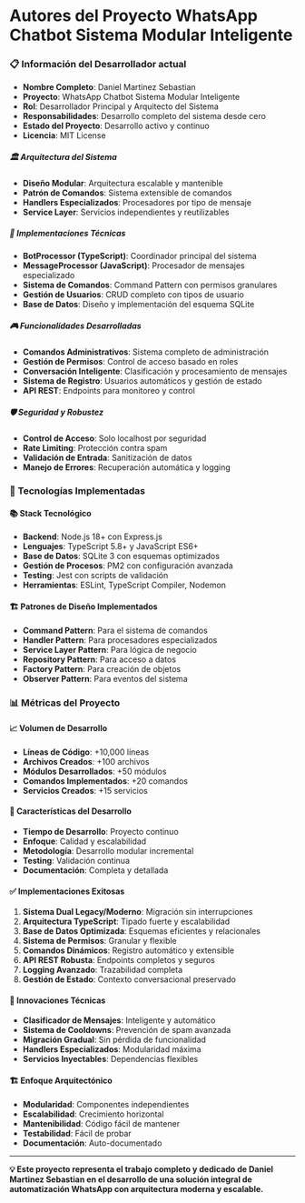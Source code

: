 # Autores del Proyecto WhatsApp Chatbot Sistema Modular Inteligente

### 📋 Información del Desarrollador actual

- **Nombre Completo**: Daniel Martinez Sebastian
- **Proyecto**: WhatsApp Chatbot Sistema Modular Inteligente
- **Rol**: Desarrollador Principal y Arquitecto del Sistema
- **Responsabilidades**: Desarrollo completo del sistema desde cero
- **Estado del Proyecto**: Desarrollo activo y continuo
- **Licencia**: MIT License

##### 🏛️ Arquitectura del Sistema
- **Diseño Modular**: Arquitectura escalable y mantenible
- **Patrón de Comandos**: Sistema extensible de comandos
- **Handlers Especializados**: Procesadores por tipo de mensaje
- **Service Layer**: Servicios independientes y reutilizables

##### 🔧 Implementaciones Técnicas
- **BotProcessor (TypeScript)**: Coordinador principal del sistema
- **MessageProcessor (JavaScript)**: Procesador de mensajes especializado
- **Sistema de Comandos**: Command Pattern con permisos granulares
- **Gestión de Usuarios**: CRUD completo con tipos de usuario
- **Base de Datos**: Diseño y implementación del esquema SQLite

##### 🎮 Funcionalidades Desarrolladas
- **Comandos Administrativos**: Sistema completo de administración
- **Gestión de Permisos**: Control de acceso basado en roles
- **Conversación Inteligente**: Clasificación y procesamiento de mensajes
- **Sistema de Registro**: Usuarios automáticos y gestión de estado
- **API REST**: Endpoints para monitoreo y control

##### 🛡️ Seguridad y Robustez
- **Control de Acceso**: Solo localhost por seguridad
- **Rate Limiting**: Protección contra spam
- **Validación de Entrada**: Sanitización de datos
- **Manejo de Errores**: Recuperación automática y logging

### 🚀 Tecnologías Implementadas

#### 📚 Stack Tecnológico
- **Backend**: Node.js 18+ con Express.js
- **Lenguajes**: TypeScript 5.8+ y JavaScript ES6+
- **Base de Datos**: SQLite 3 con esquemas optimizados
- **Gestión de Procesos**: PM2 con configuración avanzada
- **Testing**: Jest con scripts de validación
- **Herramientas**: ESLint, TypeScript Compiler, Nodemon

#### 🏗️ Patrones de Diseño Implementados
- **Command Pattern**: Para el sistema de comandos
- **Handler Pattern**: Para procesadores especializados
- **Service Layer Pattern**: Para lógica de negocio
- **Repository Pattern**: Para acceso a datos
- **Factory Pattern**: Para creación de objetos
- **Observer Pattern**: Para eventos del sistema

### 📊 Métricas del Proyecto

#### 📈 Volumen de Desarrollo
- **Líneas de Código**: +10,000 líneas
- **Archivos Creados**: +100 archivos
- **Módulos Desarrollados**: +50 módulos
- **Comandos Implementados**: +20 comandos
- **Servicios Creados**: +15 servicios

#### 🎯 Características del Desarrollo
- **Tiempo de Desarrollo**: Proyecto continuo
- **Enfoque**: Calidad y escalabilidad
- **Metodología**: Desarrollo modular incremental
- **Testing**: Validación continua
- **Documentación**: Completa y detallada

#### ✅ Implementaciones Exitosas
1. **Sistema Dual Legacy/Moderno**: Migración sin interrupciones
2. **Arquitectura TypeScript**: Tipado fuerte y escalabilidad
3. **Base de Datos Optimizada**: Esquemas eficientes y relacionales
4. **Sistema de Permisos**: Granular y flexible
5. **Comandos Dinámicos**: Registro automático y extensible
6. **API REST Robusta**: Endpoints completos y seguros
7. **Logging Avanzado**: Trazabilidad completa
8. **Gestión de Estado**: Contexto conversacional preservado

#### 🔄 Innovaciones Técnicas
- **Clasificador de Mensajes**: Inteligente y automático
- **Sistema de Cooldowns**: Prevención de spam avanzada
- **Migración Gradual**: Sin pérdida de funcionalidad
- **Handlers Especializados**: Modularidad máxima
- **Servicios Inyectables**: Dependencias flexibles


#### 🏗️ Enfoque Arquitectónico
- **Modularidad**: Componentes independientes
- **Escalabilidad**: Crecimiento horizontal
- **Mantenibilidad**: Código fácil de mantener
- **Testabilidad**: Fácil de probar
- **Documentación**: Auto-documentado

---

**💡 Este proyecto representa el trabajo completo y dedicado de Daniel Martinez Sebastian en el desarrollo de una solución integral de automatización WhatsApp con arquitectura moderna y escalable.**
